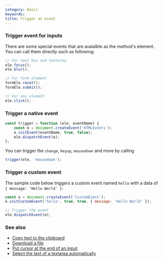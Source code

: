 ```yaml
---
category: Basic
keywords:
title: Trigger an event
---
```


### Trigger event for inputs

There are some special events that are avaialble as the method's element. You can call them directly such as following:

```js
// For text box and textarea
ele.focus();
ele.blur();

// For form element
formEle.reset();
formEle.submit();

// For any element
ele.click();
```

### Trigger a native event

```js
const trigger = function (ele, eventName) {
    const e = document.createEvent('HTMLEvents');
    e.initEvent(eventName, true, false);
    ele.dispatchEvent(e);
};
```

You can trigger the `change`, `keyup`, `mousedown` and more by calling

```js
trigger(ele, 'mousedown');
```

### Trigger a custom event

The sample code below triggers a custom event named `hello` with a data of `{ message: 'Hello World' }`:

```js
const e = document.createEvent('CustomEvent');
e.initCustomEvent('hello', true, true, { message: 'Hello World' });

// Trigger the event
ele.dispatchEvent(e);
```

### See also

-   [Copy text to the clipboard](/copy-text-to-the-clipboard)
-   [Download a file](/download-a-file)
-   [Put cursor at the end of an input](/put-cursor-at-the-end-of-an-input)
-   [Select the text of a textarea automatically](/select-the-text-of-a-textarea-automatically)
